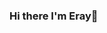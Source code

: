 ### Hi there I'm Eray👋

<!--
**Erayakg/Erayakg** is a ✨ _special_ ✨ repository because its `README.md` (this file) appears on your GitHub profile.

Here are some ideas to get you started:

- 🔭 I’m currently working on Java/Swing
- 🌱 I’m currently learning Springboot
- 💬 Ask me about Software
- 📫 How to reach me: DC profile Eray#3758 
##Languages and Tools:

![spring-icon-svgrepo-com](https://user-images.githubusercontent.com/90953626/209423548-8c1e435c-6b45-4b07-893a-49dc47265e09.svg)


![Github stats 1](https://gith![Uploading spring-icon-svgrepo-com.svg…]()
ub-readme-stats.vercel.app/api?username=kullanıcıadınız&show_icons=true&theme=gradient) 
![Github stats 2](https://github-readme-stats.vercel.app/api?username=kullanıcıadınız&show_icons=true&theme=radical)

